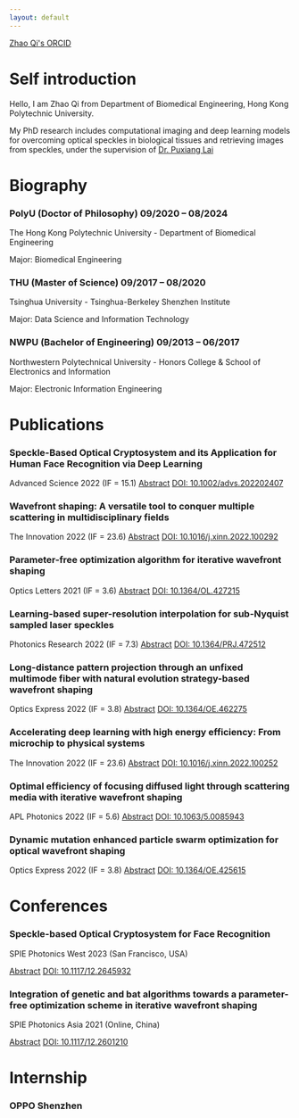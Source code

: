 ```yaml
---
layout: default
---
```


[Zhao Qi's ORCID](https://orcid.org/0000-0002-8594-6940)

# Self introduction

Hello, I am Zhao Qi from Department of Biomedical Engineering, Hong Kong Polytechnic University.

My PhD research includes computational imaging and deep learning models for overcoming optical speckles 
in biological tissues and retrieving images from speckles, under the supervision of 
[Dr. Puxiang Lai](https://orcid.org/0000-0003-4811-2012)

# Biography

### PolyU (Doctor of Philosophy) 09/2020 – 08/2024

The Hong Kong Polytechnic University - Department of Biomedical Engineering

Major: Biomedical Engineering

### THU (Master of Science) 09/2017 – 08/2020

Tsinghua University - Tsinghua-Berkeley Shenzhen Institute

Major: Data Science and Information Technology

### NWPU (Bachelor of Engineering) 09/2013 – 06/2017

Northwestern Polytechnical University - Honors College & School of Electronics and Information

Major: Electronic Information Engineering

# Publications
### Speckle-Based Optical Cryptosystem and its Application for Human Face Recognition via Deep Learning

Advanced Science 2022 (IF = 15.1) [Abstract](https://863zq.github.io/Publication/speckle_based_cryptosystem.html) 
[DOI: 10.1002/advs.202202407](https://doi.org/10.1002/advs.202202407)

### Wavefront shaping: A versatile tool to conquer multiple scattering in multidisciplinary fields

The Innovation 2022 (IF = 23.6) [Abstract](https://863zq.github.io/Publication/wfs_review.html) 
[DOI: 10.1016/j.xinn.2022.100292](https://doi.org/10.1016/j.xinn.2022.100292)

### Parameter-free optimization algorithm for iterative wavefront shaping

Optics Letters 2021 (IF = 3.6) [Abstract](https://863zq.github.io/Publication/parameter_free_algorithm.html) 
[DOI: 10.1364/OL.427215](https://doi.org/10.1364/OL.427215)

### Learning-based super-resolution interpolation for sub-Nyquist sampled laser speckles

Photonics Research 2022 (IF = 7.3) [Abstract](https://863zq.github.io/Publication/speckle_interpolation.html) 
[DOI: 10.1364/PRJ.472512](https://doi.org/10.1364/PRJ.472512)

### Long-distance pattern projection through an unfixed multimode fiber with natural evolution strategy-based wavefront shaping

Optics Express 2022 (IF = 3.8) [Abstract](https://863zq.github.io/Publication/pattern_projection.html) 
[DOI: 10.1364/OE.462275](https://doi.org/10.1364/OE.462275)

### Accelerating deep learning with high energy efficiency: From microchip to physical systems

The Innovation 2022 (IF = 23.6) [Abstract](https://863zq.github.io/Publication/wfs_commentary.html) 
[DOI: 10.1016/j.xinn.2022.100252](https://doi.org/10.1016/j.xinn.2022.100252)

### Optimal efficiency of focusing diffused light through scattering media with iterative wavefront shaping

APL Photonics 2022 (IF = 5.6) [Abstract](https://863zq.github.io/Publication/wfs_efficiency.html) 
[DOI: 10.1063/5.0085943](https://doi.org/10.1063/5.0085943)

### Dynamic mutation enhanced particle swarm optimization for optical wavefront shaping

Optics Express 2022 (IF = 3.8) [Abstract](https://863zq.github.io/Publication/dma_pso.html) 
[DOI: 10.1364/OE.425615](https://doi.org/10.1364/OE.425615)


# Conferences
### Speckle-based Optical Cryptosystem for Face Recognition

SPIE Photonics West 2023 (San Francisco, USA)

[Abstract](https://863zq.github.io/Publication/SPIE2023_12438-68/SPIE2023_12438-68.html) [DOI: 10.1117/12.2645932](https://doi.org/10.1117/12.2645932)

### Integration of genetic and bat algorithms towards a parameter-free optimization scheme in iterative wavefront shaping

SPIE Photonics Asia 2021 (Online, China)

[Abstract](https://863zq.github.io/Publication/SPIE2021/SPIE2021.html) 
[DOI: 10.1117/12.2601210](https://doi.org/10.1117/12.2601210)

# Internship
### OPPO Shenzhen

